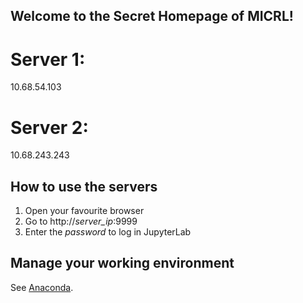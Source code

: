 ## Welcome to the Secret Homepage of MICRL!
# Server 1:
10.68.54.103
# Server 2:
10.68.243.243

## How to use the servers
1. Open your favourite browser
2. Go to http://*server_ip*:9999
3. Enter the *password* to log in JupyterLab

## Manage your working environment
See [Anaconda](https://www.anaconda.com/distribution/).
